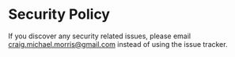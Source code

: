 # Security Policy

If you discover any security related issues, please email craig.michael.morris@gmail.com instead of using the issue tracker.
